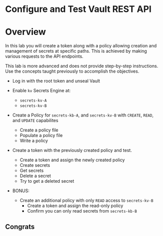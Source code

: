 # Configure and Test Vault REST API

# Overview
In this lab you will create a token along with a policy allowing creation and management of secrets at specific paths. This is achieved by making various requests to the API endpoints.

This lab is more advanced and does not provide step-by-step instructions. Use the concepts taught previously to accomplish the objectives. 

* Log in with the root token and unseal Vault
* Enable `kv` Secrets Engine at: 
  * `secrets-kv-A`
  * `secrets-kv-B`
* Create a Policy for `secrets-kb-A`, and `secrets-kv-B` with `CREATE`, `READ`, and `UPDATE` capabilites
  * Create a policy file
  * Populate a policy file
  * Write a policy 
* Create a token with the previously created policy and test.
  * Create a token and assign the newly created policy 
  * Create secrets
  * Get secrets 
  * Delete a secret
  * Try to get a deleted secret

* BONUS:
  * Create an additional policy with only `READ` access to `secrets-kv-B`
    * Create a token and assign the read-only policy 
    * Confirm you can only read secrets from `secrets-kb-B`

## Congrats
